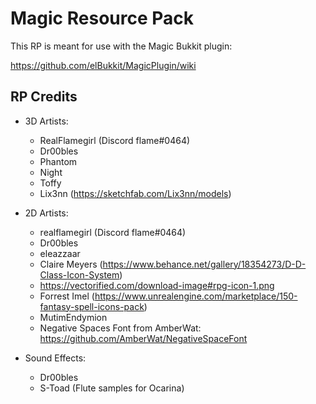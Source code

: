 # Magic Resource Pack

This RP is meant for use with the Magic Bukkit plugin:

https://github.com/elBukkit/MagicPlugin/wiki

## RP Credits

- 3D Artists:
  - RealFlamegirl (Discord flame#0464)
  - Dr00bles
  - Phantom
  - Night
  - Toffy
  - Lix3nn (https://sketchfab.com/Lix3nn/models)

- 2D Artists:
  - realflamegirl (Discord flame#0464)
  - Dr00bles
  - eleazzaar
  - Claire Meyers (https://www.behance.net/gallery/18354273/D-D-Class-Icon-System)
  - https://vectorified.com/download-image#rpg-icon-1.png
  - Forrest Imel (https://www.unrealengine.com/marketplace/150-fantasy-spell-icons-pack)
  - MutimEndymion
  - Negative Spaces Font from AmberWat: https://github.com/AmberWat/NegativeSpaceFont

- Sound Effects:
  - Dr00bles
  - S-Toad (Flute samples for Ocarina)
